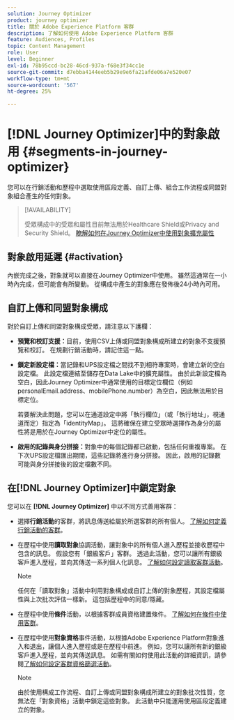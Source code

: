 ```yaml
---
solution: Journey Optimizer
product: journey optimizer
title: 關於 Adobe Experience Platform 客群
description: 了解如何使用 Adobe Experience Platform 客群
feature: Audiences, Profiles
topic: Content Management
role: User
level: Beginner
exl-id: 78b95ccd-bc28-46cd-937a-f68e3f34cc1e
source-git-commit: d7ebba4144eeb5b29e9e6fa21afde06a7e520e07
workflow-type: tm+mt
source-wordcount: '567'
ht-degree: 25%

---
```


# [!DNL Journey Optimizer]中的對象啟用 {#segments-in-journey-optimizer}

您可以在行銷活動和歷程中選取使用區段定義、自訂上傳、組合工作流程或同盟對象組合產生的任何對象。

>[!AVAILABILITY]
>
>受眾構成中的受眾和屬性目前無法用於Healthcare Shield或Privacy and Security Shield。 [瞭解如何在Journey Optimizer中使用對象擴充屬性](../audience/about-audiences.md#enrichment)

## 對象啟用延遲 {#activation}

內嵌完成之後，對象就可以直接在Journey Optimizer中使用。 雖然這通常在一小時內完成，但可能會有所變動。 從構成中產生的對象應在發佈後24小時內可用。

## 自訂上傳和同盟對象構成

對於自訂上傳和同盟對象構成受眾，請注意以下護欄：

* **預覽和校訂支援：**&#x200B;目前，使用CSV上傳或同盟對象構成所建立的對象不支援預覽和校訂。 在規劃行銷活動時，請記住這一點。

* **鎖定新設定檔：**&#x200B;當記錄和UPS設定檔之間找不到相符專案時，會建立新的空白設定檔。 此設定檔連結至儲存在Data Lake中的擴充屬性。 由於此新設定檔為空白，因此Journey Optimizer中通常使用的目標定位欄位（例如personalEmail.address、mobilePhone.number）為空白，因此無法用於目標定位。

  若要解決此問題，您可以在通道設定中將「執行欄位」（或「執行地址」，視通道而定）指定為「identityMap」。 這將確保在建立受眾時選擇作為身分的屬性將是用於在Journey Optimizer中定位的屬性。

* **啟用的記錄與身分拼接：**&#x200B;對象中的每個記錄都已啟動，包括任何重複專案。 在下次UPS設定檔匯出期間，這些記錄將進行身分拼接。 因此，啟用的記錄數可能與身分拼接後的設定檔數不同。

## 在[!DNL Journey Optimizer]中鎖定對象

您可以在 **[!DNL Journey Optimizer]** 中以不同方式善用客群：

* 選擇&#x200B;**行銷活動**&#x200B;的客群，將訊息傳送給屬於所選客群的所有個人。 [了解如何定義行銷活動的客群](../campaigns/create-campaign.md#define-the-audience-audience)。

* 在歷程中使用&#x200B;**讀取對象**&#x200B;協調活動，讓對象中的所有個人進入歷程並接收歷程中包含的訊息。 假設您有「銀級客戶」客群。 透過此活動，您可以讓所有銀級客戶進入歷程，並向其傳送一系列個人化訊息。 [了解如何設定讀取客群活動](../building-journeys/read-audience.md#configuring-segment-trigger-activity)。

  >[!NOTE]
  >
  >任何在「讀取對象」活動中利用對象構成或自訂上傳的對象歷程，其設定檔屬性與上次批次評估一樣新。 這包括歷程中的同意/隱藏。

* 在歷程中使用&#x200B;**條件**&#x200B;活動，以根據客群成員資格建置條件。 [了解如何在條件中使用客群](../building-journeys/condition-activity.md#using-a-segment)。

* 在歷程中使用&#x200B;**對象資格**&#x200B;事件活動，以根據Adobe Experience Platform對象進入和退出，讓個人進入歷程或是在歷程中前進。 例如，您可以讓所有新的銀級客戶進入歷程，並向其傳送訊息。 如需有關如何使用此活動的詳細資訊，請參閱[了解如何設定客群資格篩選活動](../building-journeys/audience-qualification-events.md)。

  >[!NOTE]
  >
  >由於使用構成工作流程、自訂上傳或同盟對象構成所建立的對象批次性質，您無法在「對象資格」活動中鎖定這些對象。 此活動中只能運用使用區段定義建立的對象。

